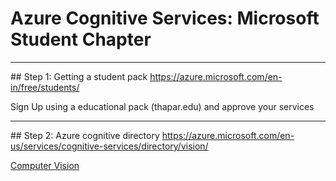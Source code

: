 # Azure Cognitive Services: Microsoft Student Chapter

<hr>
## Step 1: Getting a student pack
<a href="https://azure.microsoft.com/en-in/free/students/" target=__blank>https://azure.microsoft.com/en-in/free/students/</a>

Sign Up using a educational pack (thapar.edu) and approve your services

<hr>
## Step 2: Azure cognitive directory
<a href="https://azure.microsoft.com/en-us/services/cognitive-services/directory/vision/" target=__blank>https://azure.microsoft.com/en-us/services/cognitive-services/directory/vision/</a>

<a href="https://azure.microsoft.com/en-us/services/cognitive-services/directory/vision/" target=__blank>Computer Vision</a>
